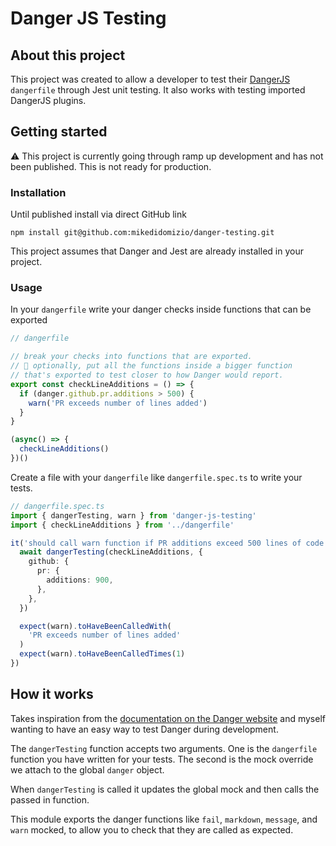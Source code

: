 # Danger JS Testing

## About this project

This project was created to allow a developer to test their [DangerJS](https://github.com/danger/danger-js) `dangerfile` through Jest unit testing.
It also works with testing imported DangerJS plugins.

## Getting started

:warning: This project is currently going through ramp up development and has not been published.  This is not ready for production.

### Installation

Until published install via direct GitHub link

```shell
npm install git@github.com:mikedidomizio/danger-testing.git
```

This project assumes that Danger and Jest are already installed in your project.

### Usage

In your `dangerfile` write your danger checks inside functions that can be exported

```ts
// dangerfile

// break your checks into functions that are exported.
// 📢 optionally, put all the functions inside a bigger function 
// that's exported to test closer to how Danger would report.
export const checkLineAdditions = () => {
  if (danger.github.pr.additions > 500) {
    warn('PR exceeds number of lines added')
  }
}

(async() => {
  checkLineAdditions()
})()
```


Create a file with your `dangerfile` like `dangerfile.spec.ts` to write your tests.


```ts
// dangerfile.spec.ts
import { dangerTesting, warn } from 'danger-js-testing'
import { checkLineAdditions } from '../dangerfile'

it('should call warn function if PR additions exceed 500 lines of code', async() => {
  await dangerTesting(checkLineAdditions, {
    github: {
      pr: {
        additions: 900,
      },
    },
  })

  expect(warn).toHaveBeenCalledWith(
    'PR exceeds number of lines added'
  )
  expect(warn).toHaveBeenCalledTimes(1)
})
```

## How it works

Takes inspiration from the [documentation on the Danger website](https://danger.systems/js/tutorials/transpilation.html#the-quot-danger-quot-module)
and myself wanting to have an easy way to test Danger during development.

The `dangerTesting` function accepts two arguments.  One is the `dangerfile` function you have
written for your tests.  The second is the mock override we attach to the global `danger` object.

When `dangerTesting` is called it updates the global mock and then calls the passed in function.

This module exports the danger functions like `fail`, `markdown`, `message`, and `warn` mocked,
to allow you to check that they are called as expected.

